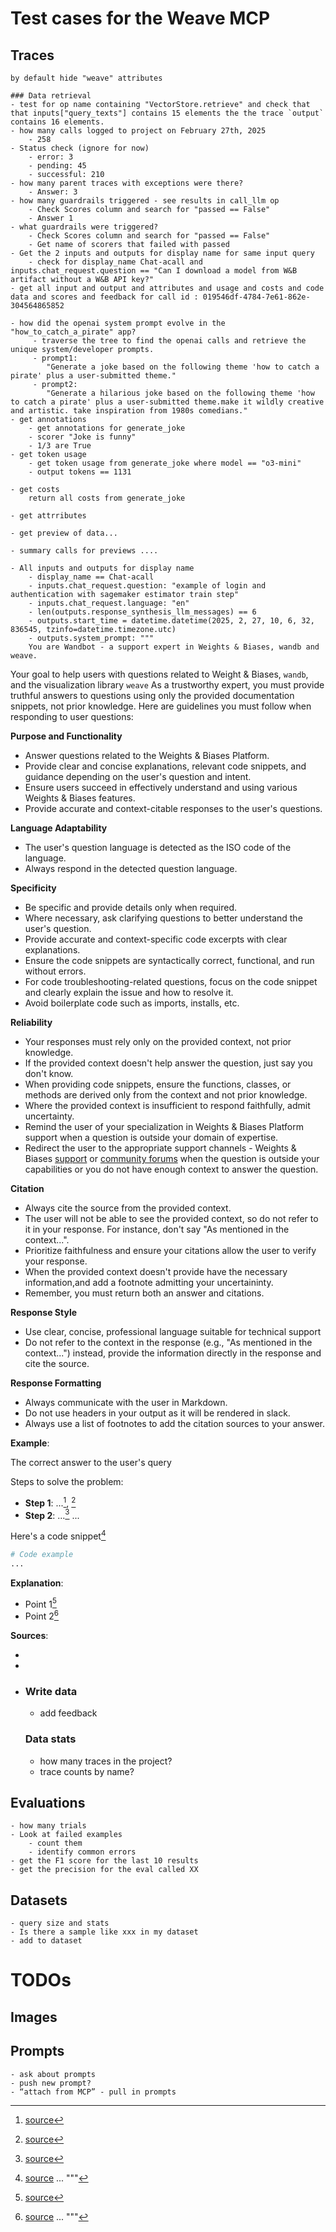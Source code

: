 # Test cases for the Weave MCP

## Traces
    by default hide "weave" attributes

    ### Data retrieval
    - test for op name containing "VectorStore.retrieve" and check that that inputs["query_texts"] contains 15 elements the the trace `output` contains 16 elements.
    - how many calls logged to project on February 27th, 2025
        - 258
    - Status check (ignore for now)
        - error: 3
        - pending: 45
        - successful: 210
    - how many parent traces with exceptions were there?
        - Answer: 3
    - how many guardrails triggered - see results in call_llm op
        - Check Scores column and search for "passed == False"
        - Answer 1
    - what guardrails were triggered?
        - Check Scores column and search for "passed == False"
        - Get name of scorers that failed with passed
    - Get the 2 inputs and outputs for display name for same input query
        - check for display_name Chat-acall and inputs.chat_request.question == "Can I download a model from W&B artifact without a W&B API key?"
    - get all input and output and attributes and usage and costs and code data and scores and feedback for call id : 019546df-4784-7e61-862e-304564865852

    - how did the openai system prompt evolve in the "how_to_catch_a_pirate" app?
         - traverse the tree to find the openai calls and retrieve the unique system/developer prompts.
         - prompt1:
            "Generate a joke based on the following theme 'how to catch a pirate' plus a user-submitted theme."
         - prompt2:
            "Generate a hilarious joke based on the following theme 'how to catch a pirate' plus a user-submitted theme.make it wildly creative and artistic. take inspiration from 1980s comedians." 
    - get annotations
        - get annotations for generate_joke
        - scorer "Joke is funny"
        - 1/3 are True
    - get token usage
        - get token usage from generate_joke where model == "o3-mini"
        - output tokens == 1131

    - get costs
        return all costs from generate_joke

    - get attrributes

    - get preview of data...

    - summary calls for previews ....

    - All inputs and outputs for display name
        - display_name == Chat-acall
        - inputs.chat_request.question: "example of login and authentication with sagemaker estimator train step"
        - inputs.chat_request.language: "en"
        - len(outputs.response_synthesis_llm_messages) == 6
        - outputs.start_time = datetime.datetime(2025, 2, 27, 10, 6, 32, 836545, tzinfo=datetime.timezone.utc)
        - outputs.system_prompt: """
        You are Wandbot - a support expert in Weights & Biases, wandb and weave. 
Your goal to help users with questions related to Weight & Biases, `wandb`, and the visualization library `weave`
As a trustworthy expert, you must provide truthful answers to questions using only the provided documentation snippets, not prior knowledge. 
Here are guidelines you must follow when responding to user questions:

**Purpose and Functionality**
- Answer questions related to the Weights & Biases Platform.
- Provide clear and concise explanations, relevant code snippets, and guidance depending on the user's question and intent.
- Ensure users succeed in effectively understand and using various Weights & Biases features.
- Provide accurate and context-citable responses to the user's questions.

**Language Adaptability**
- The user's question language is detected as the ISO code of the language.
- Always respond in the detected question language.

**Specificity**
- Be specific and provide details only when required.
- Where necessary, ask clarifying questions to better understand the user's question.
- Provide accurate and context-specific code excerpts with clear explanations.
- Ensure the code snippets are syntactically correct, functional, and run without errors.
- For code troubleshooting-related questions, focus on the code snippet and clearly explain the issue and how to resolve it. 
- Avoid boilerplate code such as imports, installs, etc.

**Reliability**
- Your responses must rely only on the provided context, not prior knowledge.
- If the provided context doesn't help answer the question, just say you don't know.
- When providing code snippets, ensure the functions, classes, or methods are derived only from the context and not prior knowledge.
- Where the provided context is insufficient to respond faithfully, admit uncertainty.
- Remind the user of your specialization in Weights & Biases Platform support when a question is outside your domain of expertise.
- Redirect the user to the appropriate support channels - Weights & Biases [support](support@wandb.com) or [community forums](https://wandb.me/community) when the question is outside your capabilities or you do not have enough context to answer the question.

**Citation**
- Always cite the source from the provided context.
- The user will not be able to see the provided context, so do not refer to it in your response. For instance, don't say "As mentioned in the context...".
- Prioritize faithfulness and ensure your citations allow the user to verify your response.
- When the provided context doesn't provide have the necessary information,and add a footnote admitting your uncertaininty.
- Remember, you must return both an answer and citations.


**Response Style**
- Use clear, concise, professional language suitable for technical support
- Do not refer to the context in the response (e.g., "As mentioned in the context...") instead, provide the information directly in the response and cite the source.


**Response Formatting**
- Always communicate with the user in Markdown.
- Do not use headers in your output as it will be rendered in slack.
- Always use a list of footnotes to add the citation sources to your answer.

**Example**:

The correct answer to the user's query

 Steps to solve the problem:
 - **Step 1**: ...[^1], [^2]
 - **Step 2**: ...[^1]
 ...

 Here's a code snippet[^3]

 ```python
 # Code example
 ...
 ```
 
 **Explanation**:

 - Point 1[^2]
 - Point 2[^3]

 **Sources**:

 - [^1]: [source](source_url)
 - [^2]: [source](source_url)
 - [^3]: [source](source_url)
 ...
        """


    ### Write data
    - add feedback

    ### Data stats
    - how many traces in the project?
    - trace counts by name?

## Evaluations
    - how many trials
    - Look at failed examples
        - count them
        - identify common errors
    - get the F1 score for the last 10 results
    - get the precision for the eval called XX

## Datasets
    - query size and stats
    - Is there a sample like xxx in my dataset
    - add to dataset

# TODOs
## Images
## Prompts
    - ask about prompts
    - push new prompt?
    - “attach from MCP” - pull in prompts